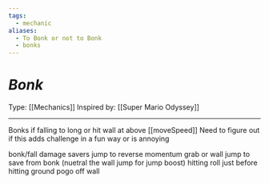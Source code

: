 ```yaml
---
tags:
  - mechanic
aliases:
  - To Bonk or not to Bonk
  - bonks
---
```

# _Bonk_

Type: [[Mechanics]]
Inspired by:  [[Super Mario Odyssey]]

----

Bonks if falling to long or hit wall at above [[moveSpeed]]
Need to figure out if this adds challenge in a fun way or is annoying

bonk/fall damage savers
	jump to reverse momentum
	grab or wall jump to save from bonk (nuetral the wall jump for jump boost)
	hitting roll just before hitting ground
	pogo off wall